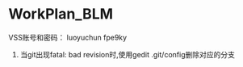 # WorkPlan_BLM

VSS账号和密码：
luoyuchun       fpe9ky

1. 当git出现fatal: bad revision时,使用gedit .git/config删除对应的分支
